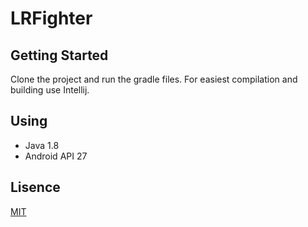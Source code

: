 # LRFighter 


## Getting Started
Clone the project and run the gradle files. For easiest compilation and building use Intellij. 

## Using
* Java 1.8
* Android API 27

## Lisence
[MIT](https://github.com/Frans-Lukas/LRFighter/blob/master/LICENSE)
